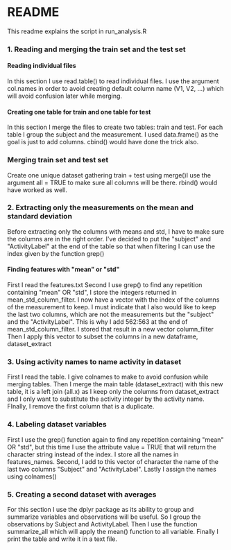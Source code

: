 # README

This readme explains the script in run_analysis.R

### 1. Reading and merging the train set and the test set

#### Reading individual files

In this section I use read.table() to read individual files. I use the argument col.names in order to avoid creating default column name (V1, V2, ...) which will avoid confusion later while merging.

#### Creating one table for train and one table for test

In this section I merge the files to create two tables: train and test. For each table I group the subject and the measurement. I used data.frame() as the goal is just to add columns. cbind() would have done the trick also.

### Merging train set and test set
Create one unique dataset gathering train + test using merge()I use the argument all = TRUE to make sure all columns will be there. rbind() would have worked as well.


### 2. Extracting only the measurements on the mean and standard deviation


Before extracting only the columns with means and std, I have to make sure the columns are in the right order. I've decided to put the "subject" and "ActivityLabel" at the end of the table so that when filtering I can use the index given by the function grep()


#### Finding features with "mean" or "std"

First I read the features.txt
Second I use grep() to find any repetition containing "mean" OR "std", I store the integers returned in mean_std_column_filter. I now have a vector with the index of the columns of the measurement to keep. 
I must indicate that I also would like to keep the last two columns, which are not the measurements but the "subject" and the "ActivityLabel". This is why I add 562:563 at the end of mean_std_column_filter. I stored that result in a new vector column_filter 
Then I apply this vector to subset the columns in a new dataframe, dataset_extract



### 3. Using activity names to name activity in dataset


First I read the table. I give colnames to make to avoid confusion while merging tables.
Then I merge the main table (dataset_extract) with this new table, it is a left join (all.x) as I keep only the columns from dataset_extract and I only want to substitute the activity integer by the activity name.
FInally, I remove the first column that is a duplicate. 


### 4. Labeling dataset variables

First I use the grep() function again to find any repetition containing "mean" OR "std", but this time I use the attribute value = TRUE that will return the character string instead of the index. I store all the names in features_names.
Second, I add to this vector of character the name of the last two columns "Subject" and "ActivityLabel".
Lastly I assign the names using colnames()

### 5. Creating a second dataset with averages

For this section I use the dplyr package as its ability to group and summarize variables and observations will be useful.
So I group the observations by Subject and ActivityLabel.
Then I use the function summarize_all which will apply the mean() function to all variable.
Finally I print the table and write it in a text file.
